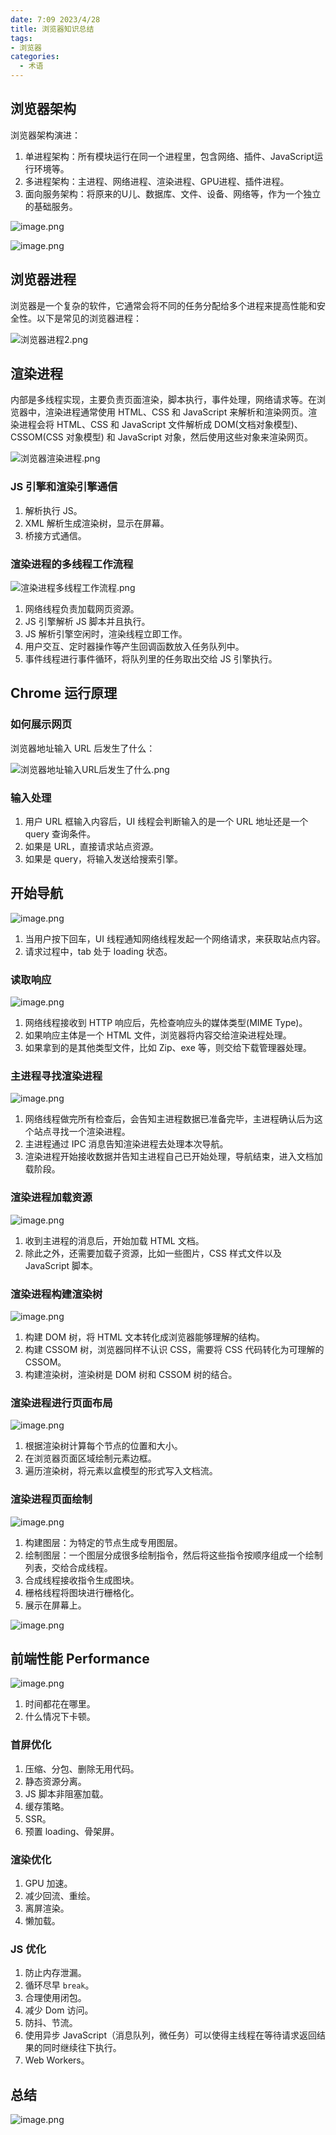 ```yaml
---
date: 7:09 2023/4/28
title: 浏览器知识总结
tags:
- 浏览器
categories:
  - 术语
---
```

## 浏览器架构
浏览器架构演进：
1. 单进程架构：所有模块运行在同一个进程里，包含网络、插件、JavaScript运行环境等。
2. 多进程架构：主进程、网络进程、渲染进程、GPU进程、插件进程。
3. 面向服务架构：将原来的U儿、数据库、文件、设备、网络等，作为一个独立的基础服务。

![image.png](https://p9-juejin.byteimg.com/tos-cn-i-k3u1fbpfcp/348f1f51ccc343adbc7527941c2f6d3d~tplv-k3u1fbpfcp-watermark.image?)

![image.png](https://p3-juejin.byteimg.com/tos-cn-i-k3u1fbpfcp/d552a8f4168d4563ae7bf2bf887b9cbc~tplv-k3u1fbpfcp-watermark.image?)

## 浏览器进程
浏览器是一个复杂的软件，它通常会将不同的任务分配给多个进程来提高性能和安全性。以下是常见的浏览器进程：

![浏览器进程2.png](https://p6-juejin.byteimg.com/tos-cn-i-k3u1fbpfcp/c88135878f0149ffa3de72b9043d5f52~tplv-k3u1fbpfcp-watermark.image?)

## 渲染进程
内部是多线程实现，主要负责页面渲染，脚本执行，事件处理，网络请求等。在浏览器中，渲染进程通常使用 HTML、CSS 和 JavaScript 来解析和渲染网页。渲染进程会将 HTML、CSS 和 JavaScript 文件解析成 DOM(文档对象模型)、CSSOM(CSS 对象模型) 和 JavaScript 对象，然后使用这些对象来渲染网页。

![浏览器渲染进程.png](https://p3-juejin.byteimg.com/tos-cn-i-k3u1fbpfcp/b31a5c62170a46268265316e3000f744~tplv-k3u1fbpfcp-watermark.image?)

### JS 引擎和渲染引擎通信
1. 解析执行 JS。
2. XML 解析生成渲染树，显示在屏幕。
3. 桥接方式通信。

### 渲染进程的多线程工作流程

![渲染进程多线程工作流程.png](https://p6-juejin.byteimg.com/tos-cn-i-k3u1fbpfcp/41fbd685d61b4e8b9370b84b00b4f99f~tplv-k3u1fbpfcp-watermark.image?)

1. 网络线程负责加载网页资源。
2. JS 引擎解析 JS 脚本并且执行。
3. JS 解析引擎空闲时，渲染线程立即工作。
4. 用户交互、定时器操作等产生回调函数放入任务队列中。
5. 事件线程进行事件循环，将队列里的任务取出交给 JS 引擎执行。

## Chrome 运行原理
### 如何展示网页
浏览器地址输入 URL 后发生了什么：

![浏览器地址输入URL后发生了什么.png](https://p6-juejin.byteimg.com/tos-cn-i-k3u1fbpfcp/09e7cb2385a34a29ba82af355457b1ba~tplv-k3u1fbpfcp-watermark.image?)

### 输入处理
1. 用户 URL 框输入内容后，UI 线程会判断输入的是一个 URL 地址还是一个 query 查询条件。
2. 如果是 URL，直接请求站点资源。
3. 如果是 query，将输入发送给搜索引擎。

## 开始导航

![image.png](https://p6-juejin.byteimg.com/tos-cn-i-k3u1fbpfcp/f8ee77a67c7f4da8a5f1afc78b6f48e1~tplv-k3u1fbpfcp-watermark.image?)

1. 当用户按下回车，UI 线程通知网络线程发起一个网络请求，来获取站点内容。
2. 请求过程中，tab 处于 loading 状态。

### 读取响应

![image.png](https://p9-juejin.byteimg.com/tos-cn-i-k3u1fbpfcp/e24b648a5401443abc354f48e1d3099c~tplv-k3u1fbpfcp-watermark.image?)

1. 网络线程接收到 HTTP 响应后，先检查响应头的媒体类型(MIME Type)。
2. 如果响应主体是一个 HTML 文件，浏览器将内容交给渲染进程处理。
3. 如果拿到的是其他类型文件，比如 Zip、exe 等，则交给下载管理器处理。

### 主进程寻找渲染进程

![image.png](https://p9-juejin.byteimg.com/tos-cn-i-k3u1fbpfcp/17f85764605e487084e35a25ca167014~tplv-k3u1fbpfcp-watermark.image?)

1. 网络线程做完所有检查后，会告知主进程数据已准备完毕，主进程确认后为这个站点寻找一个渲染进程。
2. 主进程通过 IPC 消息告知渲染进程去处理本次导航。
3. 渲染进程开始接收数据并告知主进程自己已开始处理，导航结束，进入文档加载阶段。

### 渲染进程加载资源

![image.png](https://p6-juejin.byteimg.com/tos-cn-i-k3u1fbpfcp/5b7fcba3bc364404ad1b6f50baa17b5d~tplv-k3u1fbpfcp-watermark.image?)

1. 收到主进程的消息后，开始加载 HTML 文档。
2. 除此之外，还需要加载子资源，比如一些图片，CSS 样式文件以及 JavaScript 脚本。

### 渲染进程构建渲染树

![image.png](https://p6-juejin.byteimg.com/tos-cn-i-k3u1fbpfcp/67c10f8ecb0c4376bb9470e48241bc42~tplv-k3u1fbpfcp-watermark.image?)

1. 构建 DOM 树，将 HTML 文本转化成浏览器能够理解的结构。
2. 构建 CSSOM 树，浏览器同样不认识 CSS，需要将 CSS 代码转化为可理解的 CSSOM。
3. 构建渲染树，渲染树是 DOM 树和 CSSOM 树的结合。

### 渲染进程进行页面布局

![image.png](https://p3-juejin.byteimg.com/tos-cn-i-k3u1fbpfcp/da0e147f92a34b68a0af5790fe536ec1~tplv-k3u1fbpfcp-watermark.image?)

1. 根据渲染树计算每个节点的位置和大小。
2. 在浏览器页面区域绘制元素边框。
3. 遍历渲染树，将元素以盒模型的形式写入文档流。

### 渲染进程页面绘制

![image.png](https://p1-juejin.byteimg.com/tos-cn-i-k3u1fbpfcp/db3c90a8ce2d4e818dd1b5b00a5735f3~tplv-k3u1fbpfcp-watermark.image?)

1. 构建图层：为特定的节点生成专用图层。
2. 绘制图层：一个图层分成很多绘制指令，然后将这些指令按顺序组成一个绘制列表，交给合成线程。
3. 合成线程接收指令生成图块。
4. 栅格线程将图块进行栅格化。
5. 展示在屏幕上。

![image.png](https://p9-juejin.byteimg.com/tos-cn-i-k3u1fbpfcp/de43d4fd93f64e77b67f83a96b47f5b1~tplv-k3u1fbpfcp-watermark.image?)

## 前端性能 Performance

![image.png](https://p3-juejin.byteimg.com/tos-cn-i-k3u1fbpfcp/dbdb43549c6d41a28a870e044e683205~tplv-k3u1fbpfcp-watermark.image?)

1. 时间都花在哪里。
2. 什么情况下卡顿。

### 首屏优化
1. 压缩、分包、删除无用代码。
2. 静态资源分离。
3. JS 脚本非阻塞加载。
4. 缓存策略。
5. SSR。
6. 预置 loading、骨架屏。

### 渲染优化
1. GPU 加速。
2. 减少回流、重绘。
3. 离屏渲染。
4. 懒加载。

### JS 优化
1. 防止内存泄漏。
2. 循环尽早 `break`。
3. 合理使用闭包。
4. 减少 Dom 访问。
5. 防抖、节流。
6. 使用异步 JavaScript（消息队列，微任务）可以使得主线程在等待请求返回结果的同时继续往下执行。
7. Web Workers。

## 总结

![image.png](https://p3-juejin.byteimg.com/tos-cn-i-k3u1fbpfcp/c44e408a1f554232b5ceaa40235ead6f~tplv-k3u1fbpfcp-watermark.image?)
